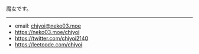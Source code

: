 魔女です。

---
* email: chiyoi@neko03.moe
* https://neko03.moe/chiyoi
* https://twitter.com/chiyoi2140
* https://leetcode.com/chiyoi
